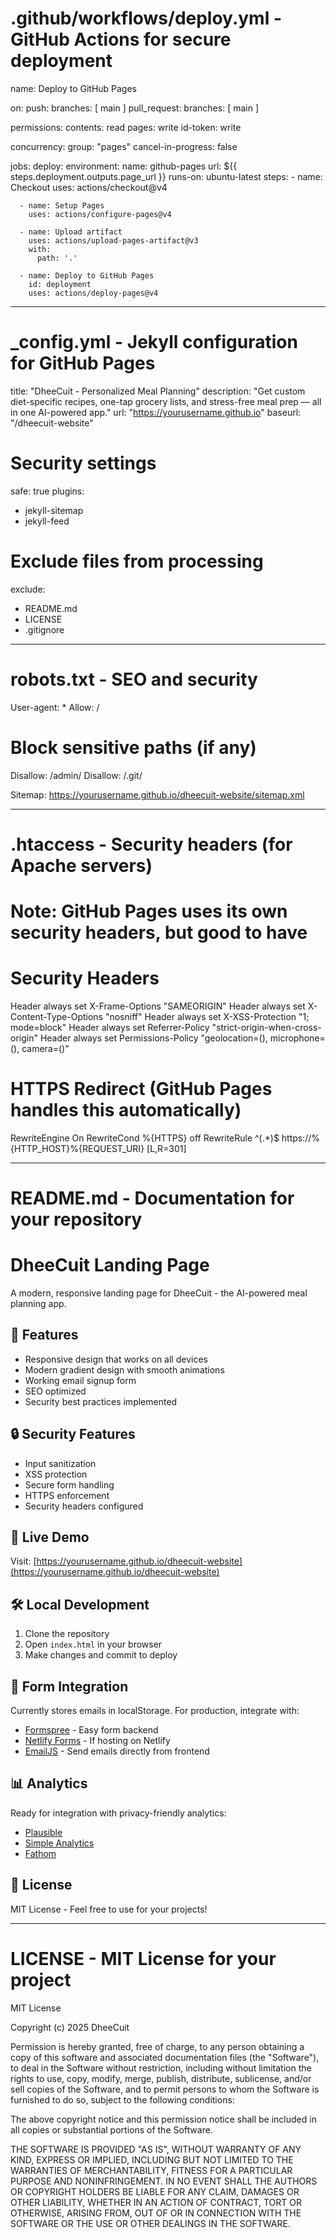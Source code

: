 # .github/workflows/deploy.yml - GitHub Actions for secure deployment
name: Deploy to GitHub Pages

on:
  push:
    branches: [ main ]
  pull_request:
    branches: [ main ]

permissions:
  contents: read
  pages: write
  id-token: write

concurrency:
  group: "pages"
  cancel-in-progress: false

jobs:
  deploy:
    environment:
      name: github-pages
      url: ${{ steps.deployment.outputs.page_url }}
    runs-on: ubuntu-latest
    steps:
      - name: Checkout
        uses: actions/checkout@v4
      
      - name: Setup Pages
        uses: actions/configure-pages@v4
      
      - name: Upload artifact
        uses: actions/upload-pages-artifact@v3
        with:
          path: '.'
      
      - name: Deploy to GitHub Pages
        id: deployment
        uses: actions/deploy-pages@v4

---

# _config.yml - Jekyll configuration for GitHub Pages
title: "DheeCuit - Personalized Meal Planning"
description: "Get custom diet-specific recipes, one-tap grocery lists, and stress-free meal prep — all in one AI-powered app."
url: "https://yourusername.github.io"
baseurl: "/dheecuit-website"

# Security settings
safe: true
plugins:
  - jekyll-sitemap
  - jekyll-feed

# Exclude files from processing
exclude:
  - README.md
  - LICENSE
  - .gitignore

---

# robots.txt - SEO and security
User-agent: *
Allow: /

# Block sensitive paths (if any)
Disallow: /admin/
Disallow: /.git/

Sitemap: https://yourusername.github.io/dheecuit-website/sitemap.xml

---

# .htaccess - Security headers (for Apache servers)
# Note: GitHub Pages uses its own security headers, but good to have

# Security Headers
Header always set X-Frame-Options "SAMEORIGIN"
Header always set X-Content-Type-Options "nosniff"
Header always set X-XSS-Protection "1; mode=block"
Header always set Referrer-Policy "strict-origin-when-cross-origin"
Header always set Permissions-Policy "geolocation=(), microphone=(), camera=()"

# HTTPS Redirect (GitHub Pages handles this automatically)
RewriteEngine On
RewriteCond %{HTTPS} off
RewriteRule ^(.*)$ https://%{HTTP_HOST}%{REQUEST_URI} [L,R=301]

---

# README.md - Documentation for your repository
# DheeCuit Landing Page

A modern, responsive landing page for DheeCuit - the AI-powered meal planning app.

## 🚀 Features

- Responsive design that works on all devices
- Modern gradient design with smooth animations
- Working email signup form
- SEO optimized
- Security best practices implemented

## 🔒 Security Features

- Input sanitization
- XSS protection
- Secure form handling
- HTTPS enforcement
- Security headers configured

## 📱 Live Demo

Visit: [https://yourusername.github.io/dheecuit-website](https://yourusername.github.io/dheecuit-website)

## 🛠️ Local Development

1. Clone the repository
2. Open `index.html` in your browser
3. Make changes and commit to deploy

## 📧 Form Integration

Currently stores emails in localStorage. For production, integrate with:
- [Formspree](https://formspree.io/) - Easy form backend
- [Netlify Forms](https://www.netlify.com/products/forms/) - If hosting on Netlify
- [EmailJS](https://www.emailjs.com/) - Send emails directly from frontend

## 📊 Analytics

Ready for integration with privacy-friendly analytics:
- [Plausible](https://plausible.io/)
- [Simple Analytics](https://simpleanalytics.com/)
- [Fathom](https://usefathom.com/)

## 📄 License

MIT License - Feel free to use for your projects!

---

# LICENSE - MIT License for your project
MIT License

Copyright (c) 2025 DheeCuit

Permission is hereby granted, free of charge, to any person obtaining a copy
of this software and associated documentation files (the "Software"), to deal
in the Software without restriction, including without limitation the rights
to use, copy, modify, merge, publish, distribute, sublicense, and/or sell
copies of the Software, and to permit persons to whom the Software is
furnished to do so, subject to the following conditions:

The above copyright notice and this permission notice shall be included in all
copies or substantial portions of the Software.

THE SOFTWARE IS PROVIDED "AS IS", WITHOUT WARRANTY OF ANY KIND, EXPRESS OR
IMPLIED, INCLUDING BUT NOT LIMITED TO THE WARRANTIES OF MERCHANTABILITY,
FITNESS FOR A PARTICULAR PURPOSE AND NONINFRINGEMENT. IN NO EVENT SHALL THE
AUTHORS OR COPYRIGHT HOLDERS BE LIABLE FOR ANY CLAIM, DAMAGES OR OTHER
LIABILITY, WHETHER IN AN ACTION OF CONTRACT, TORT OR OTHERWISE, ARISING FROM,
OUT OF OR IN CONNECTION WITH THE SOFTWARE OR THE USE OR OTHER DEALINGS IN THE
SOFTWARE.

